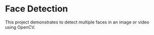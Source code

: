 # Face Detection

This project demonstrates to detect multiple faces in an image or video using OpenCV.
